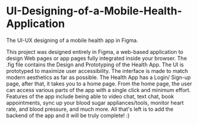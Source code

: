 # UI-Designing-of-a-Mobile-Health-Application
The UI-UX designing of a mobile health app in Figma.

This project was designed entirely in Figma, a web-based application to design Web pages or app pages fully integrated inside your browser.
The .fig file contains the Design and Prototyping of the Health App. 
The UI is prototyped to maximize user accessibility. The interface is made to match modern aesthetics as far as possible. 
The Health App has a Login/ Sign-up page, after that, it takes you to a home page. From the home page, the user can access various parts of the app with a single click and minimum effort.
Features of the app include being able to video chat, text chat, book appointments, sync up your blood sugar appliances/tools, monitor heart rate, and blood pressure, and much more.
All that's left is to add the backend of the app and it will be truly complete! :)
